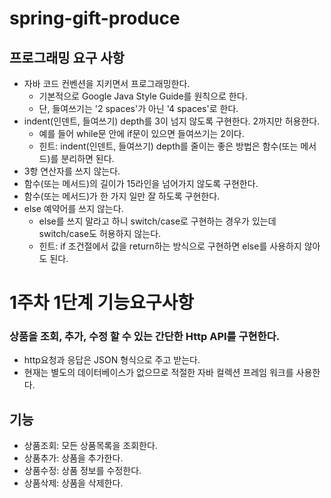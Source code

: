 # spring-gift-produce


## 프로그래밍 요구 사항
- 자바 코드 컨벤션을 지키면서 프로그래밍한다. 
    - 기본적으로 Google Java Style Guide를 원칙으로 한다. 
    - 단, 들여쓰기는 '2 spaces'가 아닌 '4 spaces'로 한다.
- indent(인덴트, 들여쓰기) depth를 3이 넘지 않도록 구현한다. 2까지만 허용한다. 
    - 예를 들어 while문 안에 if문이 있으면 들여쓰기는 2이다.
    - 힌트: indent(인덴트, 들여쓰기) depth를 줄이는 좋은 방법은 함수(또는 메서드)를 분리하면 된다.
- 3항 연산자를 쓰지 않는다.
- 함수(또는 메서드)의 길이가 15라인을 넘어가지 않도록 구현한다.
- 함수(또는 메서드)가 한 가지 일만 잘 하도록 구현한다.
- else 예약어를 쓰지 않는다. 
  - else를 쓰지 말라고 하니 switch/case로 구현하는 경우가 있는데 switch/case도 허용하지 않는다.
  - 힌트: if 조건절에서 값을 return하는 방식으로 구현하면 else를 사용하지 않아도 된다.

# 1주차 1단계 기능요구사항
### 상품을 조회, 추가, 수정 할 수 있는 간단한 Http API를 구현한다.
- http요청과 응답은 JSON 형식으로 주고 받는다.
- 현재는 별도의 데이터베이스가 없으므로 적절한 자바 컬렉션 프레임 워크를 사용한다.

## 기능
- 상품조회: 모든 상품목록을 조회한다.
- 상품추가: 상품을 추가한다.
- 상품수정: 상품 정보를 수정한다.
- 상품삭제: 상품을 삭제한다.